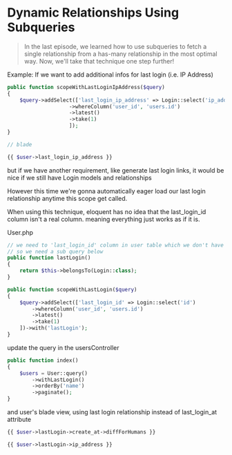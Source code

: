 # Dynamic Relationships Using Subqueries

> In the last episode, we learned how to use subqueries to fetch a single relationship from a has-many relationship in the most optimal way. Now, we'll take that technique one step further!

Example: If we want to add additional infos for last login (i.e. IP Address)

```php
public function scopeWithLastLoginIpAddress($query)
{
    $query->addSelect(['last_login_ip_address' => Login::select('ip_address')
                    ->whereColumn('user_id', 'users.id')
                    ->latest()
                    ->take(1)
                    ]);
}

// blade

{{ $user->last_login_ip_address }}
```

but if we have another requirement, like generate last login links, it would be nice if we still have Login models and relationships

However this time we're gonna automatically eager load our last login relationship anytime this scope get called.

When using this  technique, eloquent has no idea that the last_login_id column isn't a real column. meaning everything just works as if it is.

User.php

```php
// we need to 'last_login_id' column in user table which we don't have
// so we need a sub query below
public function lastLogin()
{
    return $this->belongsTo(Login::class);
}

public function scopeWithLastLogin($query)
{
    $query->addSelect(['last_login_id' => Login::select('id')
        ->whereColumn('user_id', 'users.id')
        ->latest()
        ->take(1)
    ])->with('lastLogin');
}

```

update the query in the usersController

```php
public function index()
{
    $users = User::query()
        ->withLastLogin()
        ->orderBy('name')
        ->paginate();
}
```

and user's blade view, using last login relationship instead of last_login_at attribute

```php
{{ $user->lastLogin->create_at->diffForHumans }}

{{ $user->lastLogin->ip_address }}
```
